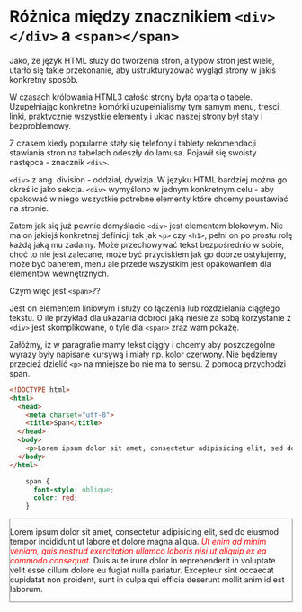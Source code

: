 # Różnica między znacznikiem `<div></div>` a `<span></span>`

Jako, że język HTML służy do tworzenia stron, a typów stron jest wiele, utarło się takie przekonanie, aby ustrukturyzować wygląd strony w jakiś konkretny sposób.

W czasach królowania HTML3 całość strony była oparta o tabele. Uzupełniając konkretne komórki uzupełnialiśmy tym samym menu, treści, linki, praktycznie wszystkie elementy i układ naszej strony był stały i bezproblemowy.

Z czasem kiedy popularne stały się telefony i tablety rekomendacji stawiania stron na tabelach odeszły do lamusa. Pojawił się swoisty następca - znacznik `<div>`.

`<div>` z ang. division - oddział, dywizja. W języku HTML bardziej można go określic jako sekcja. `<div>` wymyślono w jednym konkretnym celu - aby opakować w niego wszystkie potrebne elementy które chcemy poustawiać na stronie.

Zatem jak się już pewnie domyślacie `<div>` jest elementem blokowym. Nie ma on jakiejś konkretnej definicji tak jak `<p>` czy `<h1>`, pełni on po prostu rolę każdą jaką mu zadamy. Może przechowywać tekst bezpośrednio w sobie, choć to nie jest zalecane, może być przyciskiem jak go dobrze ostylujemy, może być banerem, menu ale przede wszystkim jest opakowaniem dla elementów wewnętrznych.


Czym więc jest `<span>`??

Jest on elementem liniowym i służy do łączenia lub rozdzielania ciągłego tekstu. O ile przykład dla ukazania dobroci jaką niesie za sobą korzystanie z `<div>` jest skomplikowane, o tyle dla `<span>` zraz wam pokażę.

Załóżmy, iż w paragrafie mamy tekst ciągły i chcemy aby poszczególne wyrazy były napisane kursywą i miały np. kolor czerwony. Nie będziemy przecież dzielić `<p>` na mniejsze bo nie ma to sensu. Z pomocą przychodzi span.

```html
<!DOCTYPE html>
<html>
  <head>
    <meta charset="utf-8">
    <title>Span</title>
  </head>
  <body>
    <p>Lorem ipsum dolor sit amet, consectetur adipisicing elit, sed do eiusmod tempor incididunt ut labore et dolore magna aliqua. <span>Ut enim ad minim veniam, quis nostrud exercitation ullamco laboris nisi ut aliquip ex ea commodo consequat</span>. Duis aute irure dolor in reprehenderit in voluptate velit esse cillum dolore eu fugiat nulla pariatur. Excepteur sint occaecat cupidatat non proident, sunt in culpa qui officia deserunt mollit anim id est laborum.</p>
  </body>
</html>
```
```css
    span {
      font-style: oblique;
      color: red;
    }
```

<div style="border: 1px solid grey">
  <p>Lorem ipsum dolor sit amet, consectetur adipisicing elit, sed do eiusmod tempor incididunt ut labore et dolore magna aliqua. <span style="color: red;font-style: oblique">Ut enim ad minim veniam, quis nostrud exercitation ullamco laboris nisi ut aliquip ex ea commodo consequat</span>. Duis aute irure dolor in reprehenderit in voluptate velit esse cillum dolore eu fugiat nulla pariatur. Excepteur sint occaecat cupidatat non proident, sunt in culpa qui officia deserunt mollit anim id est laborum.</p>
</div>
